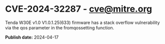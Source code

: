 # CVE-2024-32287 - cve@mitre.org

Tenda W30E v1.0 V1.0.1.25(633) firmware has a stack overflow vulnerability via the qos parameter in the fromqossetting function.

**Publish date:** 2024-04-17
